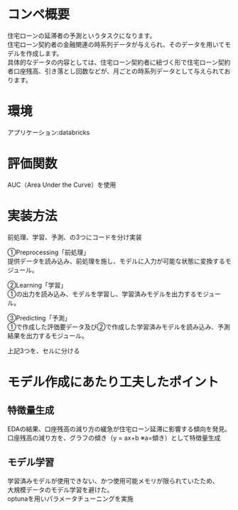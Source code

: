 # コンペ概要
住宅ローンの延滞者の予測というタスクになります。  
住宅ローン契約者の金融関連の時系列データが与えられ、そのデータを用いてモデルを作成します。  
具体的なデータの内容としては、住宅ローン契約者に紐づく形で住宅ローン契約者口座残高、引き落とし回数などが、月ごとの時系列データとして与えられております。

# 環境

アプリケーション:databricks

# 評価関数
AUC（Area Under the Curve）を使用

# 実装方法
前処理、学習、予測、の3つにコードを分け実装

①Preprocessing「前処理」  
提供データを読み込み、前処理を施し、モデルに入力が可能な状態に変換するモジュール。
  
②Learning「学習」  
①の出力を読み込み、モデルを学習し、学習済みモデルを出力するモジュール。  
  
③Predicting「予測」  
①で作成した評価要データ及び②で作成した学習済みモデルを読み込み、予測結果を出力するモジュール。
  
上記3つを、セルに分ける 

# モデル作成にあたり工夫したポイント

## 特徴量生成

EDAの結果、口座残高の減り方の緩急が住宅ローン延滞に影響する傾向を発見。  
口座残高の減り方を、グラフの傾き（y = ax+b ※a=傾き）として特徴量生成

## モデル学習

学習済みモデルが使用できない、かつ使用可能メモリが限られていたため、  
大規模データのモデル学習を避けた。  
optunaを用いパラメータチューニングを実施
